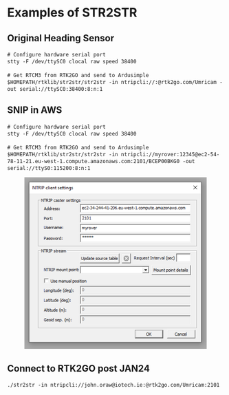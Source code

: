 # Examples of STR2STR

## Original Heading Sensor

```
# Configure hardware serial port
stty -F /dev/ttySC0 clocal raw speed 38400

# Get RTCM3 from RTK2GO and send to Ardusimple
$HOMEPATH/rtklib/str2str/str2str -in ntripcli://:@rtk2go.com/Umricam -out serial://ttySC0:38400:8:n:1
```

## SNIP in AWS

```
# Configure hardware serial port
stty -F /dev/ttySC0 clocal raw speed 38400

# Get RTCM3 from RTK2GO and send to Ardusimple
$HOMEPATH/rtklib/str2str/str2str -in ntripcli://myrover:12345@ec2-54-78-11-21.eu-west-1.compute.amazonaws.com:2101/BCEP00BKG0 -out serial://ttyS0:115200:8:n:1
```

<figure><img src="../.gitbook/assets/image (6).png" alt=""><figcaption></figcaption></figure>

## Connect to RTK2GO post JAN24

```
./str2str -in ntripcli://john.oraw@iotech.ie:@rtk2go.com/Umricam:2101
```
